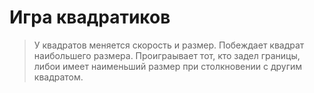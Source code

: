 # Игра квадратиков


> У квадратов меняется скорость и размер.
> Побеждает квадрат наибольшего размера. 
> Проиграывает тот, кто задел границы, либои имеет наименьший размер при столкновении с другим квадратом.